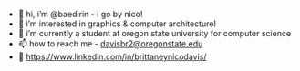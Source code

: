 - 👋 hi, i’m @baedirin - i go by nico!
- 👀 i’m interested in graphics & computer architecture!
- 🌱 i’m currently a student at oregon state university for computer science
- 📫 how to reach me - davisbr2@oregonstate.edu
- 🔗 https://www.linkedin.com/in/brittaneynicodavis/
<!---
baedirin/baedirin is a ✨ special ✨ repository because its `README.md` (this file) appears on your GitHub profile.
You can click the Preview link to take a look at your changes.
--->
